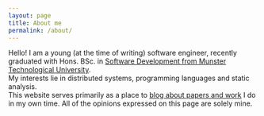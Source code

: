 ```yaml
---
layout: page
title: About me
permalink: /about/
---
```

Hello! I am a young (at the time of writing) software engineer, recently graduated with Hons. BSc. in [Software Development from Munster Technological University](https://cs.cit.ie/sdh).  
My interests lie in distributed systems, programming languages and static analysis.  
This website serves primarily as a place to [blog about papers and work](/blog) I do in my own time. All of the opinions expressed on this page are solely mine. 
